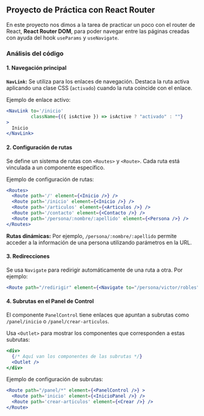 ## Proyecto de Práctica con React Router

En este proyecto nos dimos a la tarea de practicar un poco con el router de React, **React Router DOM**, para poder navegar entre las páginas creadas con ayuda del hook `useParams` y `useNavigate`.

### Análisis del código

#### 1. Navegación principal

**`NavLink`:** Se utiliza para los enlaces de navegación. Destaca la ruta activa aplicando una clase CSS (`activado`) cuando la ruta coincide con el enlace.

Ejemplo de enlace activo:

```jsx
<NavLink to='/inicio'
         className={({ isActive }) => isActive ? "activado" : ""}
>
  Inicio
</NavLink>
```

#### 2. Configuración de rutas

Se define un sistema de rutas con `<Routes>` y `<Route>`. Cada ruta está vinculada a un componente específico.

Ejemplo de configuración de rutas:

```jsx
<Routes>
  <Route path='/' element={<Inicio />} />
  <Route path='/inicio' element={<Inicio />} />
  <Route path='/articulos' element={<Articulos />} />
  <Route path='/contacto' element={<Contacto />} />
  <Route path='/persona/:nombre/:apellido' element={<Persona />} />
</Routes>
```

**Rutas dinámicas:**
Por ejemplo, `/persona/:nombre/:apellido` permite acceder a la información de una persona utilizando parámetros en la URL.

#### 3. Redirecciones

Se usa `Navigate` para redirigir automáticamente de una ruta a otra. Por ejemplo:

```jsx
<Route path="/redirigir" element={<Navigate to="/persona/victor/robles" />} />
```

#### 4. Subrutas en el Panel de Control

El componente `PanelControl` tiene enlaces que apuntan a subrutas como `/panel/inicio` o `/panel/crear-articulos`.

Usa `<Outlet>` para mostrar los componentes que corresponden a estas subrutas:

```jsx
<div>
  {/* Aquí van los componentes de las subrutas */}
  <Outlet />
</div>
```

Ejemplo de configuración de subrutas:

```jsx
<Route path="/panel/*" element={<PanelControl />} >
  <Route path='inicio' element={<InicioPanel />} />
  <Route path='crear-articulos' element={<Crear />} />
</Route>
